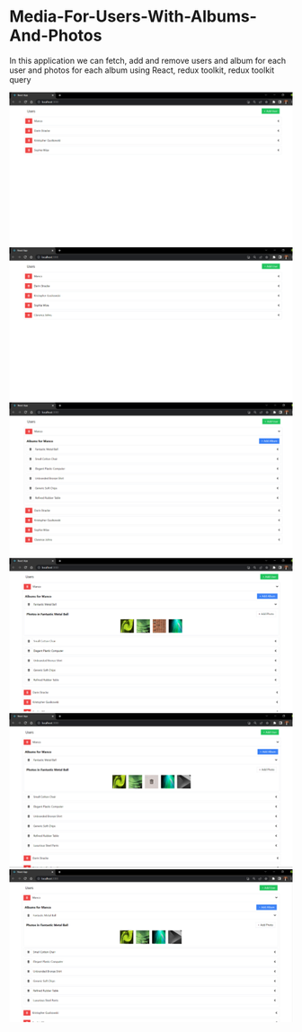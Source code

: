 # Media-For-Users-With-Albums-And-Photos
In this application we can fetch, add and remove users and album for each user and photos for each album using React, redux toolkit, redux toolkit query

![](screenshots/1.png)
![](screenshots/2.png)
![](screenshots/3.png)
![](screenshots/4.png)
![](screenshots/5.png)
![](screenshots/6.png)
